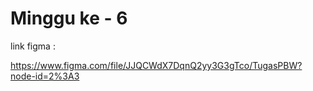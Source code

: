 # Minggu ke - 6

link figma :


https://www.figma.com/file/JJQCWdX7DqnQ2yy3G3gTco/TugasPBW?node-id=2%3A3

